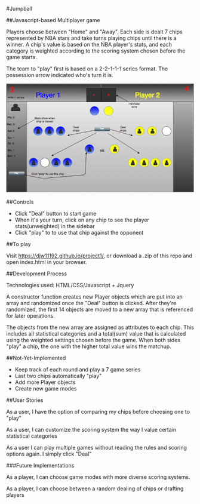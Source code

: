 #Jumpball


##Javascript-based Multiplayer game

Players choose between "Home" and "Away".  Each side is dealt 7 chips represented by NBA stars and take turns playing chips until there is a winner. A chip's value is based on the NBA player's stats, and each category is weighted according to the scoring system chosen before the game starts.

The team to "play" first is based on a 2-2-1-1-1 series format.  The possession arrow indicated who's turn it is.

![game](images/wireframe.png)

##Controls

* Click "Deal" button to start game
* When it's your turn, click on any chip to see the player stats(unweighted) in the sidebar
* Click "play" to to use that chip against the opponent


##To play

Visit https://djw11192.github.io/project1/, or download a .zip of this repo and open index.html in your browser.

##Development Process

Technologies used: HTML/CSS/Javascript + Jquery

A constructor function creates new Player objects which are put into an array and randomized once the "Deal" button is clicked.  After they're randomized, the first 14 objects are moved to a new array that is referenced for later operations.

The objects from the new array are assigned as attributes to each chip. This includes all statistical categories and a total(sum) value that is calculated using the weighted settings chosen before the game. When both sides "play" a chip, the one with the higher total value wins the matchup.

##Not-Yet-Implemented

* Keep track of each round and play a 7 game series
* Last two chips automatically "play"
* Add more Player objects
* Create new game modes

##User Stories

As a user, I have the option of comparing my chips before choosing one to "play"

As a user, I can customize the scoring system the way I value certain statistical categories

As a user I can play multiple games without reading the rules and scoring options again. I simply click "Deal"

###Future Implementations

As a player, I can choose game modes with more diverse scoring systems.

As a player, I can choose between a random dealing of chips or drafting players
